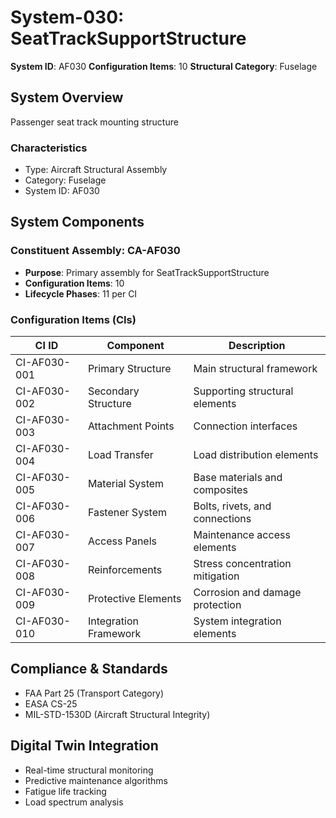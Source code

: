 # System-030: SeatTrackSupportStructure

**System ID**: AF030
**Configuration Items**: 10
**Structural Category**: Fuselage

## System Overview

Passenger seat track mounting structure

### Characteristics
- Type: Aircraft Structural Assembly
- Category: Fuselage
- System ID: AF030

## System Components

### Constituent Assembly: CA-AF030
- **Purpose**: Primary assembly for SeatTrackSupportStructure
- **Configuration Items**: 10
- **Lifecycle Phases**: 11 per CI

### Configuration Items (CIs)

| CI ID | Component | Description |
|-------|-----------|-------------|
| CI-AF030-001 | Primary Structure | Main structural framework |
| CI-AF030-002 | Secondary Structure | Supporting structural elements |
| CI-AF030-003 | Attachment Points | Connection interfaces |
| CI-AF030-004 | Load Transfer | Load distribution elements |
| CI-AF030-005 | Material System | Base materials and composites |
| CI-AF030-006 | Fastener System | Bolts, rivets, and connections |
| CI-AF030-007 | Access Panels | Maintenance access elements |
| CI-AF030-008 | Reinforcements | Stress concentration mitigation |
| CI-AF030-009 | Protective Elements | Corrosion and damage protection |
| CI-AF030-010 | Integration Framework | System integration elements |

## Compliance & Standards
- FAA Part 25 (Transport Category)
- EASA CS-25
- MIL-STD-1530D (Aircraft Structural Integrity)

## Digital Twin Integration
- Real-time structural monitoring
- Predictive maintenance algorithms
- Fatigue life tracking
- Load spectrum analysis
